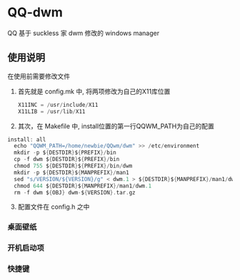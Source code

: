 # QQ-dwm
QQ 基于 suckless 家 dwm 修改的 windows manager
 
## 使用说明

在使用前需要修改文件

1. 首先就是 config.mk 中, 将两项修改为自己的X11库位置
   ```c
   X11INC = /usr/include/X11
   X11LIB = /usr/lib/X11
   ```
2. 其次，在 Makefile 中, install位置的第一行QQWM_PATH为自己的配置
  ```c
  install: all
    echo "QQWM_PATH=/home/newbie/QQwm/dwm" >> /etc/environment
    mkdir -p ${DESTDIR}${PREFIX}/bin
    cp -f dwm ${DESTDIR}${PREFIX}/bin
    chmod 755 ${DESTDIR}${PREFIX}/bin/dwm
    mkdir -p ${DESTDIR}${MANPREFIX}/man1
    sed "s/VERSION/${VERSION}/g" < dwm.1 > ${DESTDIR}${MANPREFIX}/man1/dwm.1
    chmod 644 ${DESTDIR}${MANPREFIX}/man1/dwm.1
    rm -f dwm ${OBJ} dwm-${VERSION}.tar.gz
  ```
3. 配置文件在 config.h 之中

### 桌面壁纸

### 开机启动项

### 快捷键

